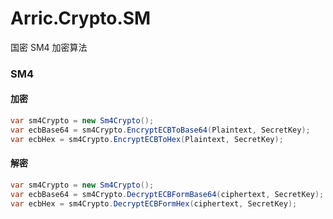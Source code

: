 # Arric.Crypto.SM

国密 SM4 加密算法

### SM4

#### 加密

``` C#
var sm4Crypto = new Sm4Crypto();
var ecbBase64 = sm4Crypto.EncryptECBToBase64(Plaintext, SecretKey);
var ecbHex = sm4Crypto.EncryptECBToHex(Plaintext, SecretKey);
```

#### 解密

``` C#
var sm4Crypto = new Sm4Crypto();
var ecbBase64 = sm4Crypto.DecryptECBFormBase64(ciphertext, SecretKey);
var ecbHex = sm4Crypto.DecryptECBFormHex(ciphertext, SecretKey);
```
